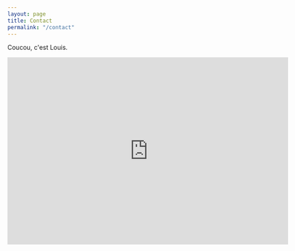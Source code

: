 ```yaml
---
layout: page
title: Contact
permalink: "/contact"
---
```


Coucou, c'est Louis.
<iframe width="630" height="420" src="https://www.youtube.com/embed/DWOko0rkXXg?rel=0&amp;controls=0&amp;showinfo=0" frameborder="0" allow="autoplay; encrypted-media" allowfullscreen></iframe>
